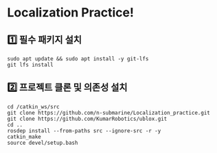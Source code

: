 # Localization Practice!
## 1️⃣ 필수 패키지 설치
`sudo apt update && sudo apt install -y git-lfs`  
`git lfs install`  


## 2️⃣ 프로젝트 클론 및 의존성 설치
`cd /catkin_ws/src`  
`git clone https://github.com/n-submarine/Localization_practice.git`  
`git clone https://github.com/KumarRobotics/ublox.git`  
`cd ..`  
`rosdep install --from-paths src --ignore-src -r -y`  
`catkin_make`  
`source devel/setup.bash`
